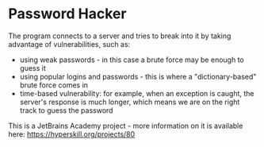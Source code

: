 # Password Hacker

The program connects to a server and tries to break into it by taking advantage of vulnerabilities, such as:

- using weak passwords - in this case a brute force may be enough to guess it
- using popular logins and passwords - this is where a "dictionary-based" brute force comes in
- time-based vulnerability: for example, when an exception is caught, the server's response is much longer, which means we are on the right track to guess the password

This is a JetBrains Academy project - more information on it is available here: https://hyperskill.org/projects/80
